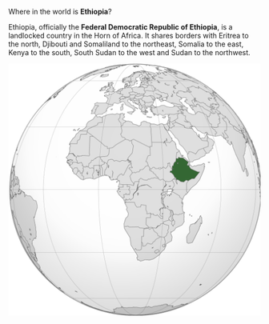 Where in the world is **Ethiopia**?
<!--question-->
Ethiopia, officially the **Federal Democratic Republic of Ethiopia**, is a landlocked country in the Horn of Africa.  It shares borders with Eritrea to the north, Djibouti and Somaliland to the northeast, Somalia to the east, Kenya to the south, South Sudan to the west and Sudan to the northwest.

![Map of Ethiopia](images/Ethiopia_(Africa_orthographic_projection).svg)